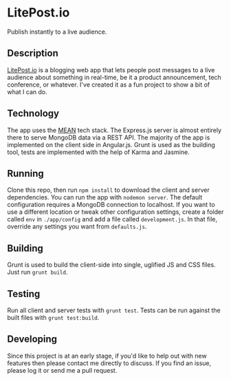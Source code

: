 

# LitePost.io
Publish instantly to a live audience. 

## Description
[LitePost.io](https://litepost.io) is a blogging web app that lets people post messages to a live audience about something in real-time, be it a product announcement, tech conference, or whatever. I've created it as a fun project to show a bit of what I can do. 

## Technology
The app uses the [MEAN](http://en.wikipedia.org/wiki/MEAN) tech stack. The Express.js server is almost entirely there to serve MongoDB data via a REST API. The majority of the app is implemented on the client side in Angular.js. Grunt is used as the building tool, tests are implemented with the help of Karma and Jasmine. 

## Running
Clone this repo, then run `npm install` to download the client and server dependencies. You can run the app with `nodemon server`. The default configuration requires a MongoDB connection to localhost. If you want to use a different location or tweak other configuration settings, create a folder called `env` in `./app/config` and add a file called `development.js`. In that file, override any settings you want from `defaults.js`. 

## Building
Grunt is used to build the client-side into single, uglified JS and CSS files. Just run `grunt build`. 

## Testing
Run all client and server tests with `grunt test`. Tests can be run against the built files with `grunt test:build`. 

## Developing
Since this project is at an early stage, if you'd like to help out with new features then please contact me directly to discuss. 
If you find an issue, please log it or send me a pull request. 